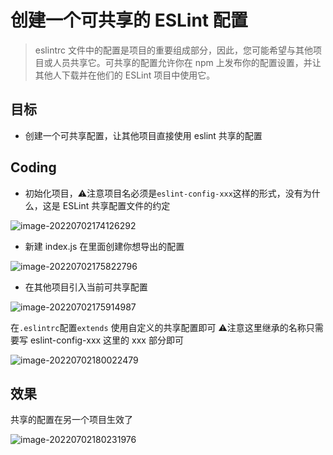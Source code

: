 # 创建一个可共享的 ESLint 配置

> eslintrc 文件中的配置是项目的重要组成部分，因此，您可能希望与其他项目或人员共享它。可共享的配置允许你在 npm 上发布你的配置设置，并让其他人下载并在他们的 ESLint 项目中使用它。

## 目标

- 创建一个可共享配置，让其他项目直接使用 eslint 共享的配置

## Coding

- 初始化项目，⚠️注意项目名必须是`eslint-config-xxx`这样的形式，没有为什么，这是 ESLint 共享配置文件的约定

![image-20220702174126292](https://tva1.sinaimg.cn/large/e6c9d24egy1h3sq0gylghj21m20u041y.jpg)

- 新建 index.js 在里面创建你想导出的配置

![image-20220702175822796](https://tva1.sinaimg.cn/large/e6c9d24egy1h3sqi2f6plj22560s4435.jpg)

- 在其他项目引入当前可共享配置

![image-20220702175914987](https://tva1.sinaimg.cn/large/e6c9d24egy1h3sqiyzq4pj21180regpf.jpg)

在`.eslintrc`配置`extends` 使用自定义的共享配置即可 ⚠️注意这里继承的名称只需要写 eslint-config-xxx 这里的 xxx 部分即可

![image-20220702180022479](https://tva1.sinaimg.cn/large/e6c9d24egy1h3sqk58p4aj21560p4abx.jpg)

## 效果

共享的配置在另一个项目生效了

![image-20220702180231976](https://tva1.sinaimg.cn/large/e6c9d24egy1h3sqmdpxlxj20v60fejsg.jpg)

